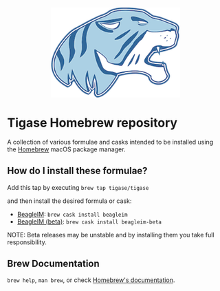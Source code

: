 <p align="center">
  <a href="https://tigase.net/">
    <img
      alt="Tigase: Highly optimized, extremely modular and very flexible XMPP/Jabber server"
      src="https://github.com/tigase/website-assets/blob/master/tigase/images/tigase-logo.png?raw=true"
      width="300"
    />
  </a>
</p>

# Tigase Homebrew repository

A collection of various formulae and casks intended to be installed using the [Homebrew][brew] macOS package manager.

## How do I install these formulae?

Add this tap by executing `brew tap tigase/tigase`

and then install the desired formula or cask:
* [BeagleIM](https://beagle.im/): `brew cask install beagleim`
* [BeagleIM (beta)](https://beagle.im/): `brew cask install beagleim-beta`

NOTE: Beta releases may be unstable and by installing them you take full responsibility.

## Brew Documentation
`brew help`, `man brew`, or check [Homebrew's documentation][brew-docs].

[brew]: https://brew.sh
[brew-docs]: https://docs.brew.sh
